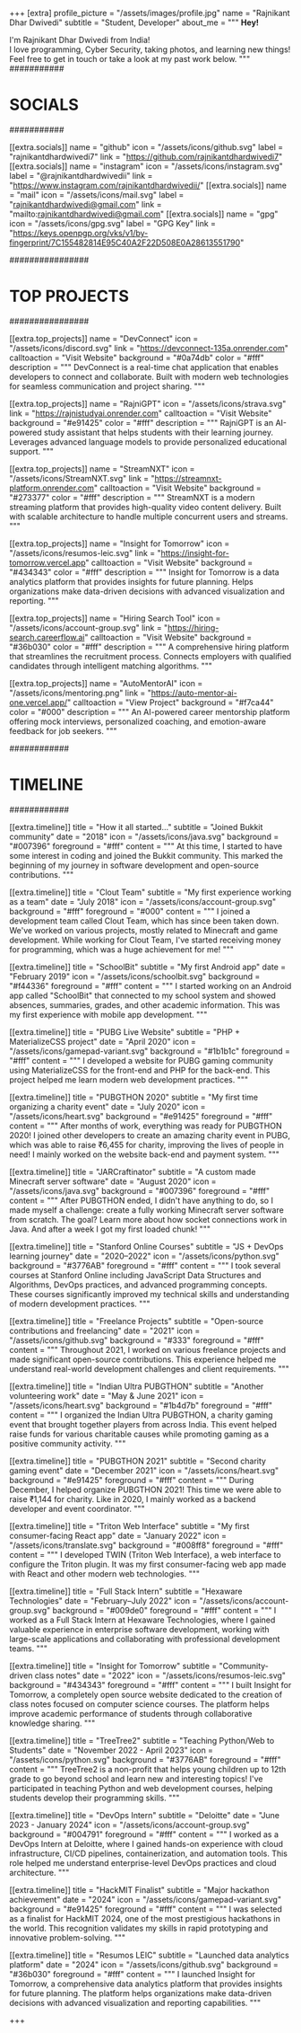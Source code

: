 +++
[extra]
profile_picture = "/assets/images/profile.jpg"
name = "Rajnikant Dhar Dwivedi"
subtitle = "Student, Developer"
about_me = """
**Hey!**

I'm Rajnikant Dhar Dwivedi from India!  
I love programming, Cyber Security, taking photos, and learning new things!  
Feel free to get in touch or take a look at my past work below.
"""
###########
# SOCIALS #
###########

[[extra.socials]]
name = "github"
icon = "/assets/icons/github.svg"
label = "rajnikantdhardwivedi7"
link = "https://github.com/rajnikantdhardwivedi7"
[[extra.socials]]
name = "instagram"
icon = "/assets/icons/instagram.svg"
label = "@rajnikantdhardwivedii"
link = "https://www.instagram.com/rajnikantdhardwivedii/"
[[extra.socials]]
name = "mail"
icon = "/assets/icons/mail.svg"
label = "rajnikantdhardwivedi@gmail.com"
link = "mailto:rajnikantdhardwivedi@gmail.com"
[[extra.socials]]
name = "gpg"
icon = "/assets/icons/gpg.svg"
label = "GPG Key"
link = "https://keys.openpgp.org/vks/v1/by-fingerprint/7C155482814E95C40A2F22D508E0A28613551790"

################
# TOP PROJECTS #
################

[[extra.top_projects]]
name = "DevConnect"
icon = "/assets/icons/discord.svg"
link = "https://devconnect-135a.onrender.com"
calltoaction = "Visit Website"
background = "#0a74db"
color = "#fff"
description = """
DevConnect is a real-time chat application that enables developers to connect and collaborate.
Built with modern web technologies for seamless communication and project sharing.
"""

[[extra.top_projects]]
name = "RajniGPT"
icon = "/assets/icons/strava.svg"
link = "https://rajnistudyai.onrender.com"
calltoaction = "Visit Website"
background = "#e91425"
color = "#fff"
description = """
RajniGPT is an AI-powered study assistant that helps students with their learning journey.
Leverages advanced language models to provide personalized educational support.
"""

[[extra.top_projects]]
name = "StreamNXT"
icon = "/assets/icons/StreamNXT.svg"
link = "https://streamnxt-platform.onrender.com"
calltoaction = "Visit Website"
background = "#273377"
color = "#fff"
description = """
StreamNXT is a modern streaming platform that provides high-quality video content delivery.
Built with scalable architecture to handle multiple concurrent users and streams.
"""

[[extra.top_projects]]
name = "Insight for Tomorrow"
icon = "/assets/icons/resumos-leic.svg"
link = "https://insight-for-tomorrow.vercel.app"
calltoaction = "Visit Website"
background = "#434343"
color = "#fff"
description = """
Insight for Tomorrow is a data analytics platform that provides insights for future planning.
Helps organizations make data-driven decisions with advanced visualization and reporting.
"""

[[extra.top_projects]]
name = "Hiring Search Tool"
icon = "/assets/icons/account-group.svg"
link = "https://hiring-search.careerflow.ai"
calltoaction = "Visit Website"
background = "#36b030"
color = "#fff"
description = """
A comprehensive hiring platform that streamlines the recruitment process.
Connects employers with qualified candidates through intelligent matching algorithms.
"""

[[extra.top_projects]]
name = "AutoMentorAI"
icon = "/assets/icons/mentoring.png"
link = "https://auto-mentor-ai-one.vercel.app/"
calltoaction = "View Project"
background = "#f7ca44"
color = "#000"
description = """
An AI-powered career mentorship platform offering mock interviews, personalized coaching, and emotion-aware feedback for job seekers.
"""

############
# TIMELINE #
############

[[extra.timeline]]
title = "How it all started..."
subtitle = "Joined Bukkit community"
date = "2018"
icon = "/assets/icons/java.svg"
background = "#007396"
foreground = "#fff"
content = """
At this time, I started to have some interest in coding and joined the Bukkit community.
This marked the beginning of my journey in software development and open-source contributions.
"""

[[extra.timeline]]
title = "Clout Team"
subtitle = "My first experience working as a team"
date = "July 2018"
icon = "/assets/icons/account-group.svg"
background = "#fff"
foreground = "#000"
content = """
I joined a development team called Clout Team, which has since been taken down.
We've worked on various projects, mostly related to Minecraft and game development.
While working for Clout Team, I've started receiving money for programming,
which was a huge achievement for me!
"""

[[extra.timeline]]
title = "SchoolBit"
subtitle = "My first Android app"
date = "February 2019"
icon = "/assets/icons/schoolbit.svg"
background = "#f44336"
foreground = "#fff"
content = """
I started working on an Android app called "SchoolBit" that connected to my school system
and showed absences, summaries, grades, and other academic information.
This was my first experience with mobile app development.
"""

[[extra.timeline]]
title = "PUBG Live Website"
subtitle = "PHP + MaterializeCSS project"
date = "April 2020"
icon = "/assets/icons/gamepad-variant.svg"
background = "#1b1b1c"
foreground = "#fff"
content = """
I developed a website for PUBG gaming community using MaterializeCSS for the front-end
and PHP for the back-end. This project helped me learn modern web development practices.
"""

[[extra.timeline]]
title = "PUBGTHON 2020"
subtitle = "My first time organizing a charity event"
date = "July 2020"
icon = "/assets/icons/heart.svg"
background = "#e91425"
foreground = "#fff"
content = """
After months of work, everything was ready for PUBGTHON 2020!
I joined other developers to create an amazing charity event in PUBG,
which was able to raise ₹6,455 for charity, improving the lives of people in need!
I mainly worked on the website back-end and payment system.
"""

[[extra.timeline]]
title = "JARCraftinator"
subtitle = "A custom made Minecraft server software"
date = "August 2020"
icon = "/assets/icons/java.svg"
background = "#007396"
foreground = "#fff"
content = """
After PUBGTHON ended, I didn't have anything to do, so I made myself a challenge:
create a fully working Minecraft server software from scratch.
The goal? Learn more about how socket connections work in Java.
And after a week I got my first loaded chunk!
"""

[[extra.timeline]]
title = "Stanford Online Courses"
subtitle = "JS + DevOps learning journey"
date = "2020–2022"
icon = "/assets/icons/python.svg"
background = "#3776AB"
foreground = "#fff"
content = """
I took several courses at Stanford Online including JavaScript Data Structures and Algorithms,
DevOps practices, and advanced programming concepts.
These courses significantly improved my technical skills and understanding of modern development practices.
"""

[[extra.timeline]]
title = "Freelance Projects"
subtitle = "Open-source contributions and freelancing"
date = "2021"
icon = "/assets/icons/github.svg"
background = "#333"
foreground = "#fff"
content = """
Throughout 2021, I worked on various freelance projects and made significant
open-source contributions. This experience helped me understand real-world development
challenges and client requirements.
"""

[[extra.timeline]]
title = "Indian Ultra PUBGTHON"
subtitle = "Another volunteering work"
date = "May & June 2021"
icon = "/assets/icons/heart.svg"
background = "#1b4d7b"
foreground = "#fff"
content = """
I organized the Indian Ultra PUBGTHON, a charity gaming event that brought together
players from across India. This event helped raise funds for various charitable causes
while promoting gaming as a positive community activity.
"""

[[extra.timeline]]
title = "PUBGTHON 2021"
subtitle = "Second charity gaming event"
date = "December 2021"
icon = "/assets/icons/heart.svg"
background = "#e91425"
foreground = "#fff"
content = """
During December, I helped organize PUBGTHON 2021!
This time we were able to raise ₹1,144 for charity.
Like in 2020, I mainly worked as a backend developer and event coordinator.
"""

[[extra.timeline]]
title = "Triton Web Interface"
subtitle = "My first consumer-facing React app"
date = "January 2022"
icon = "/assets/icons/translate.svg"
background = "#008ff8"
foreground = "#fff"
content = """
I developed TWIN (Triton Web Interface), a web interface to configure the Triton plugin.
It was my first consumer-facing web app made with React and other modern
web technologies.
"""

[[extra.timeline]]
title = "Full Stack Intern"
subtitle = "Hexaware Technologies"
date = "February–July 2022"
icon = "/assets/icons/account-group.svg"
background = "#009de0"
foreground = "#fff"
content = """
I worked as a Full Stack Intern at Hexaware Technologies, where I gained valuable
experience in enterprise software development, working with large-scale applications
and collaborating with professional development teams.
"""

[[extra.timeline]]
title = "Insight for Tomorrow"
subtitle = "Community-driven class notes"
date = "2022"
icon = "/assets/icons/resumos-leic.svg"
background = "#434343"
foreground = "#fff"
content = """
I built Insight for Tomorrow, a completely open source website dedicated to the creation
of class notes focused on computer science courses. The platform helps improve
academic performance of students through collaborative knowledge sharing.
"""

[[extra.timeline]]
title = "TreeTree2"
subtitle = "Teaching Python/Web to Students"
date = "November 2022 - April 2023"
icon = "/assets/icons/python.svg"
background = "#3776AB"
foreground = "#fff"
content = """
TreeTree2 is a non-profit that helps young children up to 12th grade to go beyond
school and learn new and interesting topics! I've participated in teaching Python
and web development courses, helping students develop their programming skills.
"""

[[extra.timeline]]
title = "DevOps Intern"
subtitle = "Deloitte"
date = "June 2023 - January 2024"
icon = "/assets/icons/account-group.svg"
background = "#004791"
foreground = "#fff"
content = """
I worked as a DevOps Intern at Deloitte, where I gained hands-on experience with
cloud infrastructure, CI/CD pipelines, containerization, and automation tools.
This role helped me understand enterprise-level DevOps practices and cloud architecture.
"""

[[extra.timeline]]
title = "HackMIT Finalist"
subtitle = "Major hackathon achievement"
date = "2024"
icon = "/assets/icons/gamepad-variant.svg"
background = "#e91425"
foreground = "#fff"
content = """
I was selected as a finalist for HackMIT 2024, one of the most prestigious
hackathons in the world. This recognition validates my skills in rapid prototyping
and innovative problem-solving.
"""

[[extra.timeline]]
title = "Resumos LEIC"
subtitle = "Launched data analytics platform"
date = "2024"
icon = "/assets/icons/github.svg"
background = "#36b030"
foreground = "#fff"
content = """
I launched Insight for Tomorrow, a comprehensive data analytics platform that
provides insights for future planning. The platform helps organizations make
data-driven decisions with advanced visualization and reporting capabilities.
"""

+++
